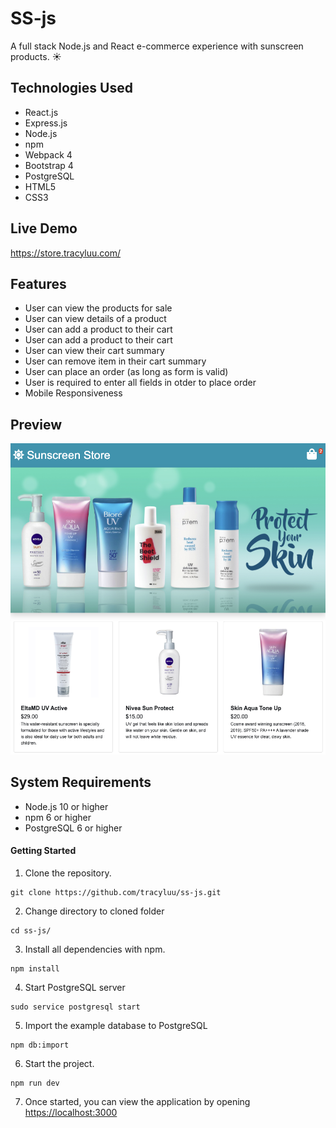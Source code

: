 # SS-js
A full stack Node.js and React e-commerce experience with sunscreen products. ☀️

## Technologies Used
- React.js
- Express.js
- Node.js
- npm
- Webpack 4
- Bootstrap 4
- PostgreSQL
- HTML5
- CSS3

## Live Demo

https://store.tracyluu.com/

## Features
- User can view the products for sale
- User can view details of a product
- User can add a product to their cart
- User can add a product to their cart
- User can view their cart summary
- User can remove item in their cart summary
- User can place an order (as long as form is valid)
- User is required to enter all fields in otder to place order
- Mobile Responsiveness

## Preview

![](./server/public/images/043020.png)

## System Requirements

- Node.js 10 or higher
- npm 6 or higher
- PostgreSQL 6 or higher

#### Getting Started

1. Clone the repository.

```shell
git clone https://github.com/tracyluu/ss-js.git
```

2. Change directory to cloned folder
```shell
cd ss-js/
```

3. Install all dependencies with npm.
```shell
npm install
```

4. Start PostgreSQL server
```shell
sudo service postgresql start
```

5. Import the example database to PostgreSQL
```shell
npm db:import
```

6. Start the project.

```shell
npm run dev
```

7. Once started, you can view the application by opening [https://localhost:3000](https://localhost:3000)
